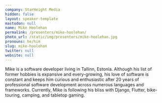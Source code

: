 ```yaml
---
company: StarHeight Media
hidden: false
layout: speaker-template
mastodon: null
name: Mike Hoolehan
permalink: /presenters/mike-hoolehan/
photo_url: /static/img/presenters/mike-hoolehan.jpg
pronouns: he/him
slug: mike-hoolehan
twitter: null
website: null
---
```


Mike is a software developer living in Tallinn, Estonia.  Although his list of former hobbies is expansive and every-growing, his love of software is constant and keeps him curious and enthusiastic after 20 years of professional software development across numerous languages and frameworks. Currently, Mike is following his bliss with Django, Flutter, bike-touring, camping, and tabletop gaming.
